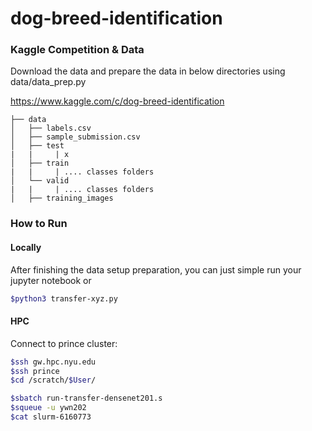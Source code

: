 # dog-breed-identification

### Kaggle Competition & Data
Download the data and prepare the data in below directories using data/data_prep.py

https://www.kaggle.com/c/dog-breed-identification

    ├── data
    │   ├── labels.csv
    │   ├── sample_submission.csv
    │   ├── test
    |   |     | x
    │   ├── train
    |   |     | .... classes folders
    │   └── valid
    |   |     | .... classes folders
    │   ├── training_images

### How to Run
#### Locally
After finishing the data setup preparation, you can just simple run your jupyter notebook or 
```bash
$python3 transfer-xyz.py
```
#### HPC
Connect to prince cluster:
```bash
$ssh gw.hpc.nyu.edu
$ssh prince
$cd /scratch/$User/

$sbatch run-transfer-densenet201.s 
$squeue -u ywn202
$cat slurm-6160773
```
